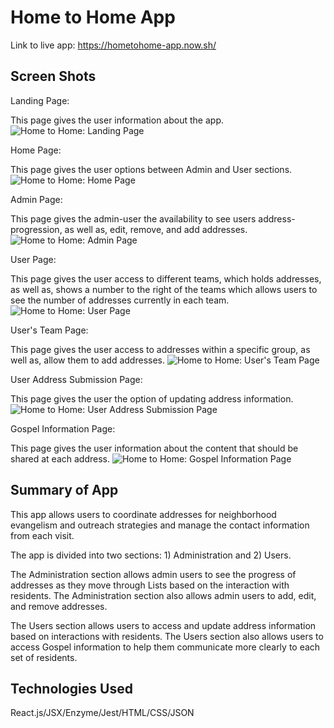 # Home to Home App

Link to live app: https://hometohome-app.now.sh/

## Screen Shots

Landing Page:

This page gives the user information about the app.
![Home to Home: Landing Page](img/h2h-Welcome.png)

Home Page:

This page gives the user options between Admin and User sections.
![Home to Home: Home Page](img/h2h-HomePage.png)

Admin Page:

This page gives the admin-user the availability to see users address-progression, as well as, edit, remove, and add addresses.
![Home to Home: Admin Page](img/h2h-Admin.png)

User Page:

This page gives the user access to different teams, which holds addresses, as well as, shows a number to the right of the teams which allows users to see the number of addresses currently in each team.
![Home to Home: User Page](img/h2h-Users.png)

User's Team Page:

This page gives the user access to addresses within a specific group, as well as, allow them to add addresses.
![Home to Home: User's Team Page](img/h2h-Users-Teams.png)

User Address Submission Page:

This page gives the user the option of updating address information.
![Home to Home: User Address Submission Page](img/h2h-AddressSubmission.png)

Gospel Information Page:

This page gives the user information about the content that should be shared at each address.
![Home to Home: Gospel Information Page](img/h2h-GospelInfo.png)

## Summary of App
This app allows users to coordinate addresses for neighborhood evangelism and outreach strategies and manage the contact information from each visit.

The app is divided into two sections: 1) Administration and 2) Users.

The Administration section allows admin users to see the progress of addresses as they move through Lists based on the interaction with residents. The Administration section also allows admin users to add, edit, and remove addresses.

The Users section allows users to access and update address information based on interactions with residents. The Users section also allows users to access Gospel information to help them communicate more clearly to each set of residents.

## Technologies Used
React.js/JSX/Enzyme/Jest/HTML/CSS/JSON
